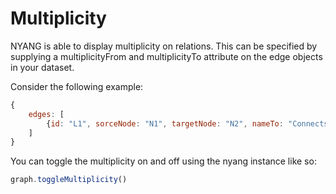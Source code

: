 # Multiplicity
NYANG is able to display multiplicity on relations. This can be specified by supplying a multiplicityFrom and multiplicityTo attribute on the edge objects in your dataset.

Consider the following example:
```javascript
{
    edges: [
        {id: "L1", sorceNode: "N1", targetNode: "N2", nameTo: "Connects", nameFrom: "Connected by", multiplicityTo: "1..*", multiplicityFrom: "0..1"}
    ]
}
```

You can toggle the multiplicity on and off using the nyang instance like so:
```javascript
graph.toggleMultiplicity()
```